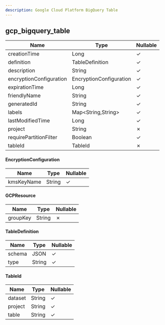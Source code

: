 ```yaml
---
description: Google Cloud Platform BigQuery Table
---
```

gcp_bigquery_table
------------------

| **Name**                | **Type**                | **Nullable** |
| ----------------------- | ----------------------- | ------------ |
| creationTime            | Long                    | &check;      |
| definition              | TableDefinition         | &check;      |
| description             | String                  | &check;      |
| encryptionConfiguration | EncryptionConfiguration | &check;      |
| expirationTime          | Long                    | &check;      |
| friendlyName            | String                  | &check;      |
| generatedId             | String                  | &check;      |
| labels                  | Map<String,String>      | &check;      |
| lastModifiedTime        | Long                    | &check;      |
| project                 | String                  | &cross;      |
| requirePartitionFilter  | Boolean                 | &check;      |
| tableId                 | TableId                 | &cross;      |

#### EncryptionConfiguration
| **Name**   | **Type** | **Nullable** |
| ---------- | -------- | ------------ |
| kmsKeyName | String   | &check;      |

#### GCPResource
| **Name** | **Type** | **Nullable** |
| -------- | -------- | ------------ |
| groupKey | String   | &cross;      |

#### TableDefinition
| **Name** | **Type** | **Nullable** |
| -------- | -------- | ------------ |
| schema   | JSON     | &check;      |
| type     | String   | &check;      |

#### TableId
| **Name** | **Type** | **Nullable** |
| -------- | -------- | ------------ |
| dataset  | String   | &check;      |
| project  | String   | &check;      |
| table    | String   | &check;      |
